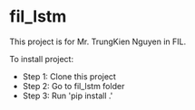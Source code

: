 # fil_lstm
This project is for Mr. TrungKien Nguyen in FIL.

To install project:
- Step 1: Clone this project
- Step 2: Go to fil_lstm folder
- Step 3: Run 'pip install .'
